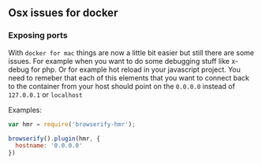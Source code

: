 ## Osx issues for docker

### Exposing ports

With `docker for mac` things are now a little bit easier but still there are some issues. For example when you want to do some debugging stuff like x-debug for php. Or for example hot reload in your javascript project. You need to remeber that each of this elements that you want to connect back to the container from your host should point on the `0.0.0.0` instead of `127.0.0.1` or `localhost`

Examples:

```javascript
var hmr = require('browserify-hmr');

browserify().plugin(hmr, {
  hostname: '0.0.0.0'
})
```
